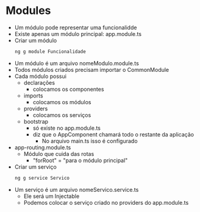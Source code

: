 # Modules

- Um módulo pode representar uma funcionalidde
- Existe apenas um módulo principal: app.module.ts
- Criar um módulo
    ~~~bash
    ng g module Funcionalidade
    ~~~
- Um módulo é um arquivo nomeModulo.module.ts
- Todos módulos criados precisam importar o CommonModule
- Cada módulo possui
    - declarações
        - colocamos os componentes
    - imports
        - colocamos os módulos
    - providers
        - colocamos os serviços
    - bootstrap
        - só existe no app.module.ts
        - diz que o AppComponent chamará todo o restante da aplicação  
            - No arquivo main.ts isso é configurado
- app-routing.module.ts
    - Módulo que cuida das rotas
        - "forRoot" = "para o módulo principal"
- Criar um serviço
    ~~~bash
    ng g service Servico
    ~~~       
- Um serviço é um arquivo nomeServico.service.ts
    - Ele será um Injectable
    - Podemos colocar o serviço criado no providers do app.module.ts